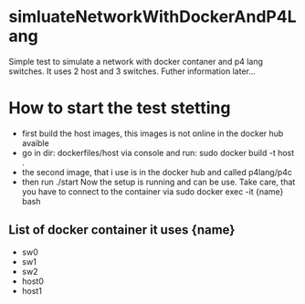 # simluateNetworkWithDockerAndP4Lang
Simple test to simulate a network with docker contaner and p4 lang switches. It uses 2 host and 3 switches. Futher information later...


# How to start the test stetting
- first build the host images, this images is not online in the docker hub avaible 
- go in dir: dockerfiles/host via console and run: sudo docker build -t host . 
- the second image, that i use is in the docker hub and called p4lang/p4c
- then run ./start
Now the setup is running and can be use. Take care, that you have to connect to the container via sudo docker exec -it {name} bash 


## List of docker container it uses {name}
- sw0
- sw1
- sw2
- host0 
- host1 
